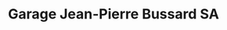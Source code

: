 ---
title: "Garage Jean-Pierre Bussard SA"
url: /vaulruz/garage-jean-pierre-bussard-sa/
shop: Autohaus
---